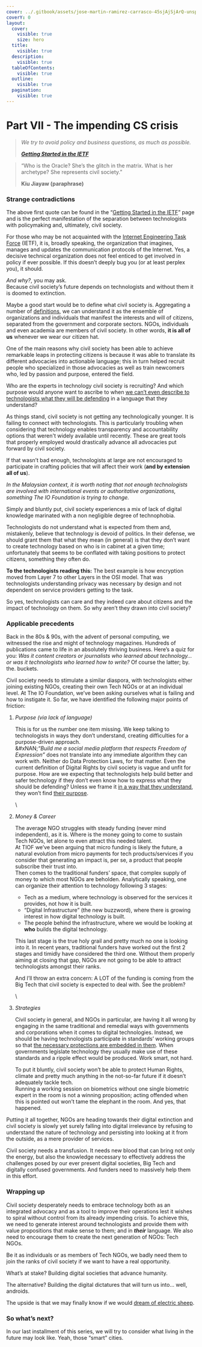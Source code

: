 ```yaml
---
cover: ../.gitbook/assets/jose-martin-ramirez-carrasco-45sjAjSjArQ-unsplash.png
coverY: 0
layout:
  cover:
    visible: true
    size: hero
  title:
    visible: true
  description:
    visible: true
  tableOfContents:
    visible: true
  outline:
    visible: true
  pagination:
    visible: true
---
```


# Part VII - The impending CS crisis

> _We try to avoid policy and business questions, as much as possible._
>
> [_**Getting Started in the IETF**_](https://www.ietf.org/about/participate/get-started/)

> “Who is the Oracle? She’s the glitch in the matrix. What is her archetype? She represents civil society.”
>
> **Kiu Jiayaw (paraphrase)**

### Strange contradictions <a href="#dd5a13f8-bce9-4d2f-a0dc-1a76e736abd3" id="dd5a13f8-bce9-4d2f-a0dc-1a76e736abd3"></a>

The above first quote can be found in the “[Getting Started in the IETF](https://www.ietf.org/about/participate/get-started/)” page and is the perfect manifestation of the separation between technologists with policymaking and, ultimately, civil society.

For those who may be not acquainted with the [Internet Engineering Task Force](https://www.ietf.org/) (IETF), it is, broadly speaking, the organization that imagines, manages and updates the communication protocols of the Internet. Yes, a decisive technical organization does not feel enticed to get involved in policy if ever possible. If this doesn’t deeply bug you (or at least perplex you), it should.

_And why?_, you may ask.\
Because civil society’s future depends on technologists and without them it is doomed to extinction.

Maybe a good start would be to define what civil society is. Aggregating a number of [definitions](https://en.wikipedia.org/wiki/Civil_society), we can understand it as the ensemble of organizations and individuals that manifest the interests and will of citizens, separated from the government and corporate sectors. NGOs, individuals and even academia are members of civil society. In other words, **it is all of us** whenever we wear our citizen hat.

One of the main reasons why civil society has been able to achieve remarkable leaps in protecting citizens is because it was able to translate its different advocacies into actionable language; this in turn helped recruit people who specialized in those advocacies as well as train newcomers who, led by passion and purpose, entered the field.

Who are the experts in technology civil society is recruiting? And which purpose would anyone want to ascribe to when [we can’t even describe to technologists what they will be defending](https://www.digitalnewsasia.com/insights/byte-your-thoughts-ditching-ethics-embracing-rights) in a language that they understand?

As things stand, civil society is not getting any technologically younger. It is failing to connect with technologists. This is particularly troubling when considering that technology enables transparency and accountability options that weren't widely available until recently. These are great tools that properly employed would drastically advance all advocacies put forward by civil society.

If that wasn’t bad enough, technologists at large are not encouraged to participate in crafting policies that will affect their work (**and by extension all of us**).

_In the Malaysian context, it is worth noting that not enough technologists are involved with international events or authoritative organizations, something The IO Foundation is trying to change._

Simply and bluntly put, civil society experiences a mix of lack of digital knowledge marinated with a non negligible degree of technophobia.

Technologists do not understand what is expected from them and, mistakenly, believe that technology is devoid of politics. In their defense, we should grant them that what they mean (in general) is that they don’t want to create technology based on who is in cabinet at a given time; unfortunately that seems to be conflated with taking positions to protect citizens, something they often do.

**To the technologists reading this:** The best example is how encryption moved from Layer 7 to other Layers in the OSI model. That was technologists understanding privacy was necessary by design and not dependent on service providers getting to the task.

So yes, technologists can care and they indeed care about citizens and the impact of technology on them. So why aren’t they drawn into civil society?

### Applicable precedents <a href="#b28599de-cb77-4316-b704-fef9dabe41c4" id="b28599de-cb77-4316-b704-fef9dabe41c4"></a>

Back in the 80s & 90s, with the advent of personal computing, we witnessed the rise and might of technology magazines. Hundreds of publications came to life in an absolutely thriving business. Here’s a quiz for you: _Was it content creators or journalists who learned about technology… or was it technologists who learned how to write?_ Of course the latter; by. the. buckets.

Civil society needs to stimulate a similar diaspora, with technologists either joining existing NGOs, creating their own Tech NGOs or at an individual level. At The IO Foundation, we’ve been asking ourselves what is failing and how to instigate it. So far, we have identified the following major points of friction:

1.  _Purpose (via lack of language)_

    This is for us the number one item missing. We keep talking to technologists in ways they don’t understand, creating difficulties for a purpose-driven approach.\
    &#xNAN;_“Build me a social media platform that respects Freedom of Expression”_ does not translate into any immediate algorithm they can work with. Neither do Data Protection Laws, for that matter. Even the current definition of Digital Rights by civil society is vague and unfit for purpose. How are we expecting that technologists help build better and safer technology if they don’t even know how to express what they should be defending? Unless we frame it [in a way that they understand](https://www.digitalnewsasia.com/insights/penny-your-bytes-part-1-about-dcdr), they won’t find [their purpose](https://www.digitalnewsasia.com/insights/penny-your-bytes-programmers-must-not-play-digital-god).

    \

2.  _Money & Career_

    The average NGO struggles with steady funding (never mind independent), as it is. Where is the money going to come to sustain Tech NGOs, let alone to even attract this needed talent.\
    At TIOF we’ve been arguing that micro funding is likely the future, a natural evolution from micro payments for tech products/services if you consider that generating an impact is, per se, a product that people subscribe their trust into.\
    Then comes to the traditional funders’ space, that complex supply of money to which most NGOs are beholden. Analytically speaking, one can organize their attention to technology following 3 stages:

    * Tech as a medium, where technology is observed for the services it provides, not how it is built.
    * “Digital Infrastructure” (the new buzzword), where there is growing interest in how digital technology is built.
    * The people behind the infrastructure, where we would be looking at **who** builds the digital technology.

    This last stage is the true holy grail and pretty much no one is looking into it. In recent years, traditional funders have worked out the first 2 stages and timidly have considered the third one. Without them properly aiming at closing that gap, NGOs are not going to be able to attract technologists amongst their ranks.

    And I’ll throw an extra concern: A LOT of the funding is coming from the Big Tech that civil society is expected to deal with. See the problem?

    \

3.  _Strategies_

    Civil society in general, and NGOs in particular, are having it all wrong by engaging in the same traditional and remedial ways with governments and corporations when it comes to digital technologies. Instead, we should be having technologists participate in standards’ working groups so that [the necessary protections are embedded in them](https://www.digitalnewsasia.com/insights/penny-your-bytes-nature-data). When governments legislate technology they usually make use of these standards and a ripple effect would be produced. Work smart, not hard.

    To put it bluntly, civil society won’t be able to protect Human Rights, climate and pretty much anything in the not-so-far future if it doesn’t adequately tackle tech.\
    Running a working session on biometrics without one single biometric expert in the room is not a winning proposition; acting offended when this is pointed out won’t tame the elephant in the room. And yes, that happened.

Putting it all together, NGOs are heading towards their digital extinction and civil society is slowly yet surely falling into digital irrelevance by refusing to understand the nature of technology and persisting into looking at it from the outside, as a mere provider of services.

Civil society needs a transfusion. It needs new blood that can bring not only the energy, but also the knowledge necessary to effectively address the challenges posed by our ever present digital societies, Big Tech and digitally confused governments. And funders need to massively help them in this effort.

### Wrapping up <a href="#bebb3482-402d-41c0-9c61-38f0eff560f3" id="bebb3482-402d-41c0-9c61-38f0eff560f3"></a>

Civil society desperately needs to embrace technology both as an integrated advocacy and as a tool to improve their operations lest it wishes to spiral without control from its already impending crisis. To achieve this, we need to generate interest around technologists and provide them with value propositions that make sense to them; and in _**their**_ language. We also need to encourage them to create the next generation of NGOs: Tech NGOs.&#x20;

Be it as individuals or as members of Tech NGOs, we badly need them to join the ranks of civil society if we want to have a real opportunity.

What’s at stake? Building digital societies that advance humanity.&#x20;

The alternative? Building the digital dictatures that will turn us into… well, androids.

The upside is that we may finally know if we would [dream of electric sheep](https://en.wikipedia.org/wiki/Do_Androids_Dream_of_Electric_Sheep%3F).

### So what’s next? <a href="#id-352bd800-9960-4931-acb5-4d28c0f17010" id="id-352bd800-9960-4931-acb5-4d28c0f17010"></a>

In our last installment of this series, we will try to consider what living in the future may look like. Yeah, those “smart” cities.
